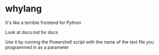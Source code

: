 # whylang
It's like a terrible frontend for Python

Look at docs.md for docs

Use it by running the Powershell script with the name of the text file you programmed in as a parameter
